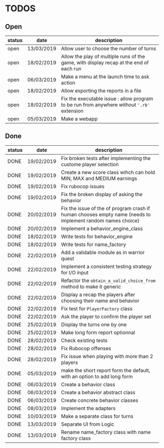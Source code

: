 # TODOS

## Open
|status| date | description |
|:---|:---:| ---|
|open|13/03/2019|Allow user to choose the number of turns|
|open|18/02/2019|Allow the play of multiple runs of the game, with display recap at the end of each run|
|open|06/03/2019|Make a menu at the launch time to ask action|
|open|18/02/2019|Allow exporting the reports in a file|
|open|18/02/2019|Fix the executable issue : allow program to be run from anywhere without `'.rb'` extension
|open|05/03/2019|Make a webapp|

## Done
|status| date | description |
|:---|:---:| ---|
|DONE|19/02/2019|Fix broken tests after implementing the custome player selection|
|DONE|19/02/2019|Create a new score class wihch can hold MIN, MAX and MEDIUM earnings|
|DONE|19/02/2019|Fix rubocop issues|
|DONE|19/02/2019|Fix the broken display of asking the behavior|
|DONE|20/02/2019|Fix the issue of the of program crash if human chooses empty name (needs to implement random names choice)|
|DONE|20/02/2019|Implement a behavior_engine_class|
|DONE|18/02/2019|Write tests for behavior_engine|
|DONE|18/02/2019|Write tests for name_factory |
|DONE|22/02/2019|Add a validable module as in warrior quest|
|DONE|22/02/2019|Implement a consistent testing strategy for I/O input|
|DONE|22/02/2019|Refactor the `obtain_a_valid_choice_from` method to make it generic|
|DONE|22/02/2019|Display a recap the players after choosing their name and behavior|
|DONE|22/02/2019|Fix test for `PlayerFactory` class|
|DONE|22/02/2019|Ask the player to confirm the player set
|DONE|25/02/2019|Display the turns one by one|
|DONE|25/02/2019|Make long form report optionnal|
|DONE|28/02/2019|Check existing tests|
|DONE|28/02/2019|Fix Rubocop offenses|
|DONE|28/02/2019|Fix issue when playing with more than 2 players|
|DONE|05/03/2019|make the short report form the default, with an option to add long form|
|DONE|06/03/2019|Create a behavior class|
|DONE|06/03/2019|Create a behavior abstract class|
|DONE|06/03/2019|Create concrete behavior classes|
|DONE|08/03/2019|Implement the adapters|
|DONE|10/03/2019|Make a separate class for turns|
|DONE|13/03/2019|Separate UI from Logic|
|DONE|13/03/2019|Rename name_factory class with name factory class|
